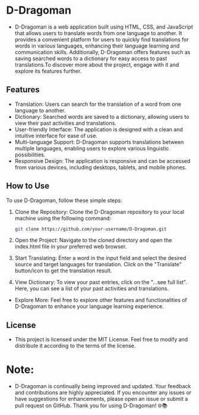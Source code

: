 # D-Dragoman

- D-Dragoman is a web application built using HTML, CSS, and JavaScript that allows users to translate words from one language to another. It provides a convenient platform for users to quickly find translations for words in various languages, enhancing their language learning and communication skills. Additionally, D-Dragoman offers features such as saving searched words to a dictionary for easy access to past translations.To discover more about the project, engage with it and explore its features further.

## Features

- Translation: Users can search for the translation of a word from one language to another.
- Dictionary: Searched words are saved to a dictionary, allowing users to view their past activities and translations.
- User-friendly Interface: The application is designed with a clean and intuitive interface for ease of use.
- Multi-language Support: D-Dragoman supports translations between multiple languages, enabling users to explore various linguistic possibilities.
- Responsive Design: The application is responsive and can be accessed from various devices, including desktops, tablets, and mobile phones.

## How to Use

To use D-Dragoman, follow these simple steps:

1. Clone the Repository: Clone the D-Dragoman repository to your local machine using the following command:

    ```bash
    git clone https://github.com/your-username/D-Dragoman.git

2. Open the Project: Navigate to the cloned directory and open the index.html file in your preferred web browser.

3. Start Translating: Enter a word in the input field and select the desired source and target languages for translation. Click on the "Translate" button/icon to get the translation result.

4. View Dictionary: To view your past entries, click on the "...see full list". Here, you can see a list of your past activities and translations.




- Explore More: Feel free to explore other features and functionalities of D-Dragoman to enhance your language learning experience.

## License
- This project is licensed under the MIT License. Feel free to modify and distribute it according to the terms of the license.

# Note:
- D-Dragoman is continually being improved and updated. Your feedback and contributions are highly appreciated. If you encounter any issues or have suggestions for enhancements, please open an issue or submit a pull request on GitHub. Thank you for using D-Dragoman! 🌐📚